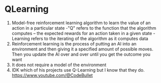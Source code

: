 # QLearning



1. Model-free reinforcement learning algorithm to learn the value of an action in a particular state
      -"Q" refers to the function that the algorithm computes – the expected rewards for an action taken in a given state
      -Learning refers to the iterating of the algorithm as it computes data
2. Reinforcement learning is the process of putting an AI into an environment and then giving it a specified amount of possible moves. Then you update the AI over and over until you get the outcome you want
3. It does not require a model of the environment
4. IDK which of his projects use Q-Learning but I know that they do. https://www.youtube.com/@CodeBullet
